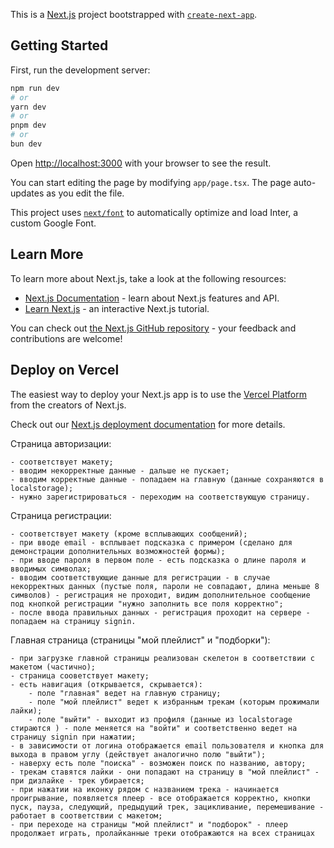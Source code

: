 This is a [Next.js](https://nextjs.org/) project bootstrapped with [`create-next-app`](https://github.com/vercel/next.js/tree/canary/packages/create-next-app).

## Getting Started

First, run the development server:

```bash
npm run dev
# or
yarn dev
# or
pnpm dev
# or
bun dev
```

Open [http://localhost:3000](http://localhost:3000) with your browser to see the result.

You can start editing the page by modifying `app/page.tsx`. The page auto-updates as you edit the file.

This project uses [`next/font`](https://nextjs.org/docs/basic-features/font-optimization) to automatically optimize and load Inter, a custom Google Font.

## Learn More

To learn more about Next.js, take a look at the following resources:

- [Next.js Documentation](https://nextjs.org/docs) - learn about Next.js features and API.
- [Learn Next.js](https://nextjs.org/learn) - an interactive Next.js tutorial.

You can check out [the Next.js GitHub repository](https://github.com/vercel/next.js/) - your feedback and contributions are welcome!

## Deploy on Vercel

The easiest way to deploy your Next.js app is to use the [Vercel Platform](https://vercel.com/new?utm_medium=default-template&filter=next.js&utm_source=create-next-app&utm_campaign=create-next-app-readme) from the creators of Next.js.

Check out our [Next.js deployment documentation](https://nextjs.org/docs/deployment) for more details.

Страница авторизации:

    - соответствует макету;
    - вводим некорректные данные - дальше не пускает;
    - вводим корректные данные - попадаем на главную (данные сохраняются в localstorage);
    - нужно зарегистрироваться - переходим на соответствующую страницу.

Страница регистрации:

    - соответствует макету (кроме всплывающих сообщений);
    - при вводе email - всплывает подсказка с примером (сделано для демонстрации дополнительных возможностей формы);
    - при вводе пароля в первом поле - есть подсказка о длине пароля и вводимых символах;
    - вводим соответствующие данные для регистрации - в случае некорректных данных (пустые поля, пароли не совпадают, длина меньше 8 символов) - регистрация не проходит, видим дополнительное сообщение под кнопкой регистрации "нужно заполнить все поля корректно";
    - после ввода правильных данных - регистрация проходит на сервере - попадаем на страницу signin.

Главная страница (страницы "мой плейлист" и "подборки"):

    - при загрузке главной страницы реализован скелетон в соответствии с макетом (частично);
    - страница сооветствует макету;
    - есть навигация (открывается, скрывается):
        - поле "главная" ведет на главную страницу;
        - поле "мой плейлист" ведет к избранным трекам (которым прожимали лайки);
        - поле "выйти" - выходит из профиля (данные из localstorage стираются ) - поле меняется на "войти" и соответственно ведет на страницу signin при нажатии;
    - в зависимости от логина отображается email пользователя и кнопка для выхода в правом углу (действует аналогично полю "выйти");
    - наверху есть поле "поиска" - возможен поиск по названию, автору;
    - трекам ставятся лайки - они попадают на страницу в "мой плейлист" - при дизлайке - трек убирается;
    - при нажатии на иконку рядом с названием трека - начинается проигрывание, появляется плеер - все отображается корректно, кнопки пуск, пауза, следующий, предыдущий трек, зацикливание, перемешивание - работает в соответствии с макетом;
    - при переходе на страницы "мой плейлист" и "подборок" - плеер продолжает играть, пролайканные треки отображаются на всех страницах